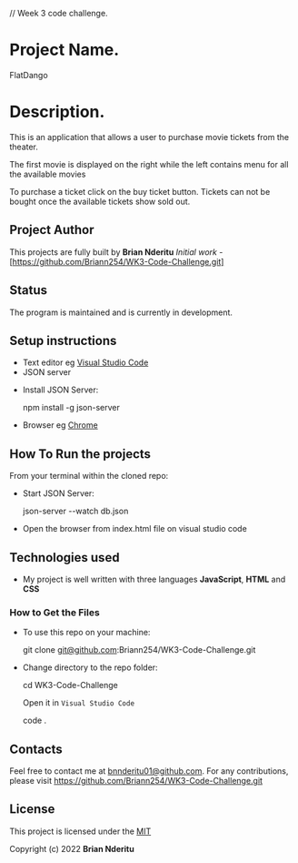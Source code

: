 // Week 3 code challenge.

# Project Name.
FlatDango

# Description.
This is an application that allows a user to purchase movie tickets from the theater.

The first movie is displayed on the right while the left contains menu for all the available movies

To purchase a ticket click on the buy ticket button. Tickets can not be bought once the available tickets show sold out.


## Project Author
This projects are fully built by **Brian Nderitu**  *Initial work* -[https://github.com/Briann254/WK3-Code-Challenge.git]

## Status
The program is maintained and is currently in development.

## Setup instructions
* Text editor eg [Visual Studio Code](https://code.visualstudio.com/download)
* JSON server 
 - Install JSON Server:
   
   npm install -g json-server


* Browser eg [Chrome](https://www.google.com/chrome/)


## How To Run the projects
From your terminal within the cloned repo:

- Start JSON Server:

  json-server --watch db.json

- Open the browser from index.html file on visual studio code



## Technologies used
* My project is well written with three languages **JavaScript**, **HTML** and  **CSS**


### How to Get the Files
* To use this repo on your machine:
 
    git clone git@github.com:Briann254/WK3-Code-Challenge.git

*  Change directory to the repo folder:
    
    cd WK3-Code-Challenge

   Open it in ``Visual Studio Code``

    code .

## Contacts
Feel free to contact me at bnnderitu01@github.com.
 For any contributions, please visit https://github.com/Briann254/WK3-Code-Challenge.git

## License
This project is licensed under the [MIT](License)

Copyright (c) 2022 **Brian Nderitu**
